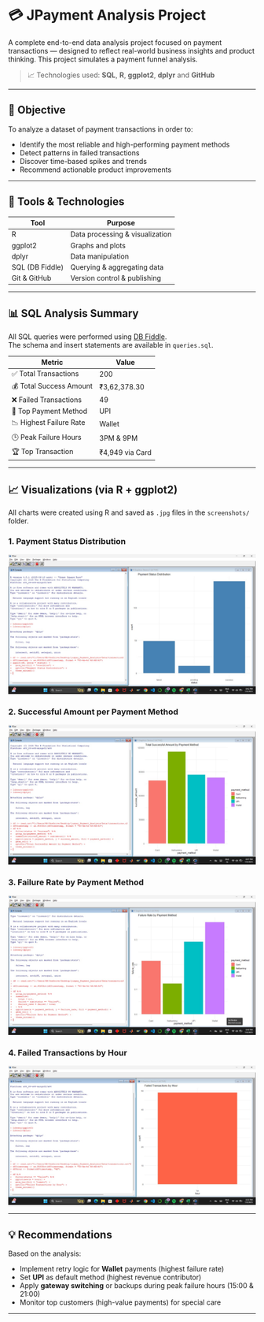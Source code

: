 # 💳 JPayment Analysis Project

A complete end-to-end data analysis project focused on payment transactions — designed to reflect real-world business insights and product thinking. This project simulates a payment funnel analysis.
> 📈 Technologies used: **SQL**, **R**, **ggplot2**, **dplyr** and **GitHub**

---

## 📌 Objective

To analyze a dataset of payment transactions in order to:
- Identify the most reliable and high-performing payment methods
- Detect patterns in failed transactions
- Discover time-based spikes and trends
- Recommend actionable product improvements

---

## 🧰 Tools & Technologies

| Tool          | Purpose                          |
|---------------|----------------------------------|
| R             | Data processing & visualization  |
| ggplot2       | Graphs and plots                 |
| dplyr         | Data manipulation                |
| SQL (DB Fiddle) | Querying & aggregating data     |
| Git & GitHub  | Version control & publishing     |

---

## 📊 SQL Analysis Summary

All SQL queries were performed using [DB Fiddle](https://www.db-fiddle.com/).  
The schema and insert statements are available in `queries.sql`.

| Metric                  | Value             |
|-------------------------|------------------|
| ✅ Total Transactions    | 200               |
| 💰 Total Success Amount  | ₹3,62,378.30      |
| ❌ Failed Transactions   | 49                |
| 🏦 Top Payment Method    | UPI               |
| 📉 Highest Failure Rate  | Wallet            |
| 🕒 Peak Failure Hours    | 3PM & 9PM         |
| 🏆 Top Transaction       | ₹4,949 via Card   |

---

## 📈 Visualizations (via R + ggplot2)

All charts were created using R and saved as `.jpg` files in the `screenshots/` folder.

### 1. Payment Status Distribution
![Status Distribution](Screenshots/status_plot.jpg)

### 2. Successful Amount per Payment Method
![Success Amount](Screenshots/success_by_method.jpg)

### 3. Failure Rate by Payment Method
![Failure Rate](Screenshots/failure_rate.jpg)

### 4. Failed Transactions by Hour
![Failures by Hour](Screenshots/failures_by_hour.jpg)

---

## 💡 Recommendations

Based on the analysis:
- Implement retry logic for **Wallet** payments (highest failure rate)
- Set **UPI** as default method (highest revenue contributor)
- Apply **gateway switching** or backups during peak failure hours (15:00 & 21:00)
- Monitor top customers (high-value payments) for special care

---


